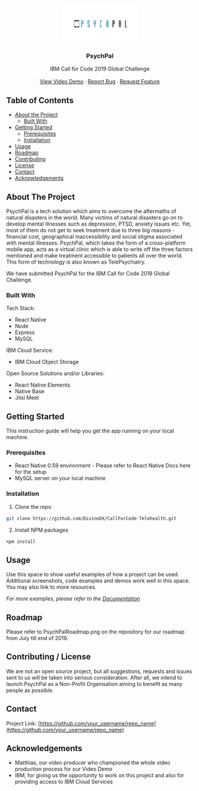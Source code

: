 <!-- PROJECT LOGO -->
<br />
<p align="center">
  <a href="https://github.com/othneildrew/Best-README-Template">
    <img src="frontendapp/src/Images/psychpal.jpg" width="200" height="100">
  </a>

  <h3 align="center">PsychPal</h3>

  <p align="center">
    IBM Call for Code 2019 Global Challenge
    <br />
    <br />
    <a href="https://www.youtube.com/watch?v=IZW6IxCt-XQ&feature=youtu.be">View Video Demo</a>
    ·
    <a href="https://github.com/DivineDX/CallForCode-Telehealth/issues">Report Bug</a>
    ·
    <a href="https://github.com/DivineDX/CallForCode-Telehealth/issues">Request Feature</a>
  </p>
</p>



<!-- TABLE OF CONTENTS -->
## Table of Contents

* [About the Project](#about-the-project)
  * [Built With](#built-with)
* [Getting Started](#getting-started)
  * [Prerequisites](#prerequisites)
  * [Installation](#installation)
* [Usage](#usage)
* [Roadmap](#roadmap)
* [Contributing](#contributing)
* [License](#license)
* [Contact](#contact)
* [Acknowledgements](#acknowledgements)



<!-- ABOUT THE PROJECT -->
## About The Project

PsychPal is a tech solution which aims to overcome the aftermaths of natural disasters in the world. Many victims of natural disasters go on to develop mental illnesses such as depression, PTSD, anxiety issues etc. Yet, most of them do not get to seek treatment due to three big reasons - financial cost, geographical inaccessibility and social stigma associated with mental illnesses. PsychPal, which takes the form of a cross-platform mobile app, acts as a virtual clinic which is able to write off the three factors mentioned and make treatment accessible to patients all over the world. This form of technology is also known as TelePsychiatry.

We have submitted PsychPal for the IBM Call for Code 2019 Global Challenge.

### Built With

Tech Stack:
* React Native
* Node
* Express
* MySQL

IBM Cloud Service:
* IBM Cloud Object Storage

Open Source Solutions and/or Libraries:
* React Native Elements
* Native Base
* Jitsi Meet

<!-- GETTING STARTED -->
## Getting Started

This instruction guide will help you get the app running on your local machine.

### Prerequisites

* React Native 0.59 environment - Please refer to React Native Docs here for the setup
* MySQL server on your local machine

### Installation

1. Clone the repo
```sh
git clone https://github.com/DivineDX/CallForCode-Telehealth.git
```
2. Install NPM packages
```sh
npm install
```



<!-- USAGE EXAMPLES -->
## Usage

Use this space to show useful examples of how a project can be used. Additional screenshots, code examples and demos work well in this space. You may also link to more resources.

_For more examples, please refer to the [Documentation](https://example.com)_



<!-- ROADMAP -->
## Roadmap

Please refer to PsychPalRoadmap.png on the repository for our roadmap from July till end of 2019.


<!-- CONTRIBUTING -->
## Contributing / License

We are not an open source project, but all suggestions, requests and issues sent to us will be taken into serious consideration. After all, we intend to launch PsychPal as a Non-Profit Organisation aiming to benefit as many people as possible.


<!-- CONTACT -->
## Contact

Project Link: [https://github.com/your_username/repo_name](https://github.com/your_username/repo_name)


<!-- ACKNOWLEDGEMENTS -->
## Acknowledgements

* Matthias, our video producer who championed the whole video production process for our Video Demo
* IBM, for giving us the opportunity to work on this project and also for providing access to IBM Cloud Services
